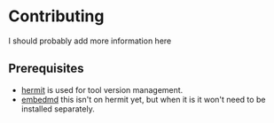# Contributing

I should probably add more information here

## Prerequisites
- [hermit](https://github.com/cashapp/hermit) is used for tool version management.
- [embedmd](https://github.com/campoy/embedmd) this isn't on hermit yet, but when it is it won't need to be installed separately.
